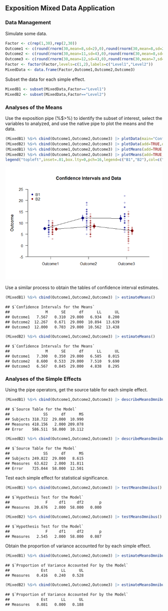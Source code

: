 
## Exposition Mixed Data Application

### Data Management

Simulate some data.

```r
Factor <- c(rep(1,30),rep(2,30))
Outcome1 <- c(round(rnorm(30,mean=8,sd=2),0),round(rnorm(30,mean=8,sd=2),0))
Outcome2 <- c(round(rnorm(30,mean=11,sd=4),0),round(rnorm(30,mean=8,sd=3),0))
Outcome3 <- c(round(rnorm(30,mean=12,sd=4),0),round(rnorm(30,mean=7,sd=4),0))
Factor <- factor(Factor,levels=c(1,2),labels=c("Level1","Level2"))
MixedData <- data.frame(Factor,Outcome1,Outcome2,Outcome3)
```
Subset the data for each simple effect.

```r
MixedB1 <- subset(MixedData,Factor=="Level1")
MixedB2 <- subset(MixedData,Factor=="Level2")
```

### Analyses of the Means

Use the exposition pipe (%$>%) to identify the subset of interest, select the variables to analyzed, and use the native pipe to plot the means and the data.

```r
(MixedB1) %$>% cbind(Outcome1,Outcome2,Outcome3) |> plotData(main="Confidence Intervals and Data",ylim=c(-5,25),offset=-.05,method="overplot",col="darkblue")
(MixedB2) %$>% cbind(Outcome1,Outcome2,Outcome3) |> plotData(add=TRUE,offset=.05,method="overplot",col="darkred")
(MixedB1) %$>% cbind(Outcome1,Outcome2,Outcome3) |> plotMeans(add=TRUE,offset=-.15,col="darkblue",values=FALSE)
(MixedB2) %$>% cbind(Outcome1,Outcome2,Outcome3) |> plotMeans(add=TRUE,offset=.15,col="darkred",values=FALSE)
legend("topleft",inset=.01,box.lty=0,pch=16,legend=c("B1","B2"),col=c("darkblue","darkred"))
```

![](figures/Exposition-Mixed-1.png)<!-- -->

Use a similar process to obtain the tables of confidence interval estimates.

```r
(MixedB1) %$>% cbind(Outcome1,Outcome2,Outcome3) |> estimateMeans()
```

```
## $`Confidence Intervals for the Means`
##                M      SE      df      LL      UL
## Outcome1   7.567   0.310  29.000   6.934   8.200
## Outcome2  12.267   0.671  29.000  10.894  13.639
## Outcome3  12.000   0.703  29.000  10.562  13.438
```

```r
(MixedB2) %$>% cbind(Outcome1,Outcome2,Outcome3) |> estimateMeans()
```

```
## $`Confidence Intervals for the Means`
##                M      SE      df      LL      UL
## Outcome1   7.300   0.350  29.000   6.585   8.015
## Outcome2   8.600   0.533  29.000   7.510   9.690
## Outcome3   6.567   0.845  29.000   4.838   8.295
```

### Analyses of the Simple Effects

Using the pipe operators, get the source table for each simple effect.

```r
(MixedB1) %$>% cbind(Outcome1,Outcome2,Outcome3) |> describeMeansOmnibus()
```

```
## $`Source Table for the Model`
##               SS      df      MS
## Subjects 318.722  29.000  10.990
## Measures 418.156   2.000 209.078
## Error    586.511  58.000  10.112
```

```r
(MixedB2) %$>% cbind(Outcome1,Outcome2,Outcome3) |> describeMeansOmnibus()
```

```
## $`Source Table for the Model`
##               SS      df      MS
## Subjects 249.822  29.000   8.615
## Measures  63.622   2.000  31.811
## Error    725.044  58.000  12.501
```
Test each simple effect for statistical significance.

```r
(MixedB1) %$>% cbind(Outcome1,Outcome2,Outcome3) |> testMeansOmnibus()
```

```
## $`Hypothesis Test for the Model`
##                F     df1     df2       p
## Measures  20.676   2.000  58.000   0.000
```

```r
(MixedB2) %$>% cbind(Outcome1,Outcome2,Outcome3) |> testMeansOmnibus()
```

```
## $`Hypothesis Test for the Model`
##                F     df1     df2       p
## Measures   2.545   2.000  58.000   0.087
```
Obtain the proportion of variance accounted for by each simple effect.

```r
(MixedB1) %$>% cbind(Outcome1,Outcome2,Outcome3) |> estimateMeansOmnibus()
```

```
## $`Proportion of Variance Accounted For by the Model`
##              Est      LL      UL
## Measures   0.416   0.240   0.528
```

```r
(MixedB2) %$>% cbind(Outcome1,Outcome2,Outcome3) |> estimateMeansOmnibus()
```

```
## $`Proportion of Variance Accounted For by the Model`
##              Est      LL      UL
## Measures   0.081   0.000   0.188
```
